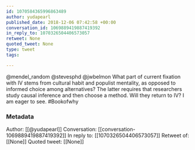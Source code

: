 ```yaml
---
id: 1070584365996863489
author: yudapearl
published_date: 2018-12-06 07:42:58 +00:00
conversation_id: 1069889419887419392
in_reply_to: 1070326504406573057
retweet: None
quoted_tweet: None
type: tweet
tags:

---
```


@mendel_random @stevesphd @jwbelmon What part of current fixation with IV stems from cultural habit and populist mentality, as opposed to informed choice among alternatives? The latter requires that researchers study causal inference and then choose a method. Will they return to IV? I am eager to see. #Bookofwhy

### Metadata

Author: [[@yudapearl]]
Conversation: [[conversation-1069889419887419392]]
In reply to: [[1070326504406573057]]
Retweet of: [[None]]
Quoted tweet: [[None]]
